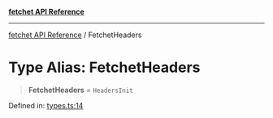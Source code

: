 [**fetchet API Reference**](../README.md)

***

[fetchet API Reference](../README.md) / FetchetHeaders

# Type Alias: FetchetHeaders

> **FetchetHeaders** = `HeadersInit`

Defined in: [types.ts:14](https://github.com/brysonbw/fetchet/blob/cb463bcedb07349f7406e3d774822146d47c777d/src/types.ts#L14)
